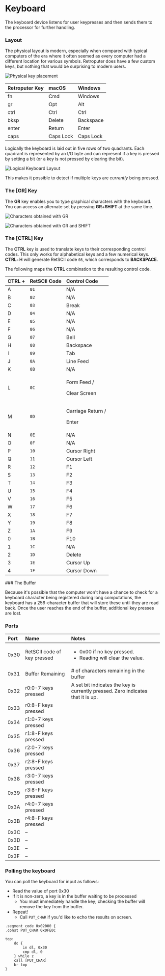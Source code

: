 # Keyboard

The keyboard device listens for user keypresses and then sends them to the processor for further handling.

### Layout

The physical layout is modern, especially when compared with typical computers of the era where it often seemed as every computer had a different location for various symbols. Retroputer does have a few custom keys, but nothing that would be surprising to modern users.

![Physical key placement](../../images/unshifted-keyboard.png)

| Retroputer Key | macOS | Windows |
| :--- | :--- | :--- |
| fn | Cmd | Windows |
| gr | Opt | Alt |
| ctrl | Ctrl | Ctrl |
| bksp | Delete | Backspace |
| enter | Return | Enter |
| caps | Caps Lock | Caps Lock |

Logically the keyboard is laid out in five rows of two quadrants. Each quadrant is represented by an I/O byte and can represent if a key is pressed by setting a bit \(or a key is not pressed by clearing the bit\).

![Logical Keyboard Layout](../../images/keyboard-scan-codes.png)

This makes it possible to detect if multiple keys are _currently_ being pressed.

### The \[GR\] Key

The **GR** key enables you to type graphical characters with the keyboard. You can access an alternate set by pressing **GR**+**SHIFT** at the same time.

![Characters obtained with GR](../../images/keyboard-gr-unshifted.png)

![Characters obtained with GR and SHIFT](../../images/keyboard-gr-shifted.png)

### The \[CTRL\] Key

The **CTRL** key is used to translate keys to their corresponding control codes. This only works for alphabetical keys and a few numerical keys. **CTRL**+**H** will generate RetSCII code `08`, which corresponds to **BACKSPACE**.

The following maps the **CTRL** combination to the resulting control code.

<table>
  <thead>
    <tr>
      <th style="text-align:left">CTRL +</th>
      <th style="text-align:left">RetSCII Code</th>
      <th style="text-align:left">Control Code</th>
    </tr>
  </thead>
  <tbody>
    <tr>
      <td style="text-align:left">A</td>
      <td style="text-align:left"><code>01</code>
      </td>
      <td style="text-align:left">N/A</td>
    </tr>
    <tr>
      <td style="text-align:left">B</td>
      <td style="text-align:left"><code>02</code>
      </td>
      <td style="text-align:left">N/A</td>
    </tr>
    <tr>
      <td style="text-align:left">C</td>
      <td style="text-align:left"><code>03</code>
      </td>
      <td style="text-align:left">Break</td>
    </tr>
    <tr>
      <td style="text-align:left">D</td>
      <td style="text-align:left"><code>04</code>
      </td>
      <td style="text-align:left">N/A</td>
    </tr>
    <tr>
      <td style="text-align:left">E</td>
      <td style="text-align:left"><code>05</code>
      </td>
      <td style="text-align:left">N/A</td>
    </tr>
    <tr>
      <td style="text-align:left">F</td>
      <td style="text-align:left"><code>06</code>
      </td>
      <td style="text-align:left">N/A</td>
    </tr>
    <tr>
      <td style="text-align:left">G</td>
      <td style="text-align:left"><code>07</code>
      </td>
      <td style="text-align:left">Bell</td>
    </tr>
    <tr>
      <td style="text-align:left">H</td>
      <td style="text-align:left"><code>08</code>
      </td>
      <td style="text-align:left">Backspace</td>
    </tr>
    <tr>
      <td style="text-align:left">I</td>
      <td style="text-align:left"><code>09</code>
      </td>
      <td style="text-align:left">Tab</td>
    </tr>
    <tr>
      <td style="text-align:left">J</td>
      <td style="text-align:left"><code>0A</code>
      </td>
      <td style="text-align:left">Line Feed</td>
    </tr>
    <tr>
      <td style="text-align:left">K</td>
      <td style="text-align:left"><code>0B</code>
      </td>
      <td style="text-align:left">N/A</td>
    </tr>
    <tr>
      <td style="text-align:left">L</td>
      <td style="text-align:left"><code>0C</code>
      </td>
      <td style="text-align:left">
        <p>Form Feed /</p>
        <p>Clear Screen</p>
      </td>
    </tr>
    <tr>
      <td style="text-align:left">M</td>
      <td style="text-align:left"><code>0D</code>
      </td>
      <td style="text-align:left">
        <p>Carriage Return /</p>
        <p>Enter</p>
      </td>
    </tr>
    <tr>
      <td style="text-align:left">N</td>
      <td style="text-align:left"><code>0E</code>
      </td>
      <td style="text-align:left">N/A</td>
    </tr>
    <tr>
      <td style="text-align:left">O</td>
      <td style="text-align:left"><code>0F</code>
      </td>
      <td style="text-align:left">N/A</td>
    </tr>
    <tr>
      <td style="text-align:left">P</td>
      <td style="text-align:left"><code>10</code>
      </td>
      <td style="text-align:left">Cursor Right</td>
    </tr>
    <tr>
      <td style="text-align:left">Q</td>
      <td style="text-align:left"><code>11</code>
      </td>
      <td style="text-align:left">Cursor Left</td>
    </tr>
    <tr>
      <td style="text-align:left">R</td>
      <td style="text-align:left"><code>12</code>
      </td>
      <td style="text-align:left">F1</td>
    </tr>
    <tr>
      <td style="text-align:left">S</td>
      <td style="text-align:left"><code>13</code>
      </td>
      <td style="text-align:left">F2</td>
    </tr>
    <tr>
      <td style="text-align:left">T</td>
      <td style="text-align:left"><code>14</code>
      </td>
      <td style="text-align:left">F3</td>
    </tr>
    <tr>
      <td style="text-align:left">U</td>
      <td style="text-align:left"><code>15</code>
      </td>
      <td style="text-align:left">F4</td>
    </tr>
    <tr>
      <td style="text-align:left">V</td>
      <td style="text-align:left"><code>16</code>
      </td>
      <td style="text-align:left">F5</td>
    </tr>
    <tr>
      <td style="text-align:left">W</td>
      <td style="text-align:left"><code>17</code>
      </td>
      <td style="text-align:left">F6</td>
    </tr>
    <tr>
      <td style="text-align:left">X</td>
      <td style="text-align:left"><code>18</code>
      </td>
      <td style="text-align:left">F7</td>
    </tr>
    <tr>
      <td style="text-align:left">Y</td>
      <td style="text-align:left"><code>19</code>
      </td>
      <td style="text-align:left">F8</td>
    </tr>
    <tr>
      <td style="text-align:left">Z</td>
      <td style="text-align:left"><code>1A</code>
      </td>
      <td style="text-align:left">F9</td>
    </tr>
    <tr>
      <td style="text-align:left">0</td>
      <td style="text-align:left"><code>1B</code>
      </td>
      <td style="text-align:left">F10</td>
    </tr>
    <tr>
      <td style="text-align:left">1</td>
      <td style="text-align:left"><code>1C</code>
      </td>
      <td style="text-align:left">N/A</td>
    </tr>
    <tr>
      <td style="text-align:left">2</td>
      <td style="text-align:left"><code>1D</code>
      </td>
      <td style="text-align:left">Delete</td>
    </tr>
    <tr>
      <td style="text-align:left">3</td>
      <td style="text-align:left"><code>1E</code>
      </td>
      <td style="text-align:left">Cursor Up</td>
    </tr>
    <tr>
      <td style="text-align:left">4</td>
      <td style="text-align:left"><code>1F</code>
      </td>
      <td style="text-align:left">Cursor Down</td>
    </tr>
  </tbody>
</table>### The Buffer

Because it's possible that the computer won't have a chance to check for a keyboard character being registered during long computations, the keyboard has a 256-character buffer that will store these until they are read back. Once the user reaches the end of the buffer, additional key presses are lost.

### Ports

<table>
  <thead>
    <tr>
      <th style="text-align:left">Port</th>
      <th style="text-align:left">Name</th>
      <th style="text-align:left">Notes</th>
    </tr>
  </thead>
  <tbody>
    <tr>
      <td style="text-align:left">0x30</td>
      <td style="text-align:left">RetSCII code of key pressed</td>
      <td style="text-align:left">
        <ul>
          <li>0x00 if no key pressed.</li>
          <li>Reading will clear the value.</li>
        </ul>
      </td>
    </tr>
    <tr>
      <td style="text-align:left">0x31</td>
      <td style="text-align:left">Buffer Remaining</td>
      <td style="text-align:left"># of characters remaining in the buffer</td>
    </tr>
    <tr>
      <td style="text-align:left">0x32</td>
      <td style="text-align:left">r0:0-7 keys pressed</td>
      <td style="text-align:left">A set bit indicates the key is currently pressed. Zero indicates that
        it is up.</td>
    </tr>
    <tr>
      <td style="text-align:left">0x33</td>
      <td style="text-align:left">r0:8-F keys pressed</td>
      <td style="text-align:left"></td>
    </tr>
    <tr>
      <td style="text-align:left">0x34</td>
      <td style="text-align:left">r1:0-7 keys pressed</td>
      <td style="text-align:left"></td>
    </tr>
    <tr>
      <td style="text-align:left">0x35</td>
      <td style="text-align:left">r1:8-F keys pressed</td>
      <td style="text-align:left"></td>
    </tr>
    <tr>
      <td style="text-align:left">0x36</td>
      <td style="text-align:left">r2:0-7 keys pressed</td>
      <td style="text-align:left"></td>
    </tr>
    <tr>
      <td style="text-align:left">0x37</td>
      <td style="text-align:left">r2:8-F keys pressed</td>
      <td style="text-align:left"></td>
    </tr>
    <tr>
      <td style="text-align:left">0x38</td>
      <td style="text-align:left">r3:0-7 keys pressed</td>
      <td style="text-align:left"></td>
    </tr>
    <tr>
      <td style="text-align:left">0x39</td>
      <td style="text-align:left">r3:8-F keys pressed</td>
      <td style="text-align:left"></td>
    </tr>
    <tr>
      <td style="text-align:left">0x3A</td>
      <td style="text-align:left">r4:0-7 keys pressed</td>
      <td style="text-align:left"></td>
    </tr>
    <tr>
      <td style="text-align:left">0x3B</td>
      <td style="text-align:left">r4:8-F keys pressed</td>
      <td style="text-align:left"></td>
    </tr>
    <tr>
      <td style="text-align:left">0x3C</td>
      <td style="text-align:left">&#x2013;</td>
      <td style="text-align:left"></td>
    </tr>
    <tr>
      <td style="text-align:left">0x3D</td>
      <td style="text-align:left">&#x2013;</td>
      <td style="text-align:left"></td>
    </tr>
    <tr>
      <td style="text-align:left">0x3E</td>
      <td style="text-align:left">&#x2013;</td>
      <td style="text-align:left"></td>
    </tr>
    <tr>
      <td style="text-align:left">0x3F</td>
      <td style="text-align:left">&#x2013;</td>
      <td style="text-align:left"></td>
    </tr>
  </tbody>
</table>

### Polling the keyboard

You can poll the keyboard for input as follows:

* Read the value of port 0x30
* If it is non-zero, a key is in the buffer waiting to be processed
  * You must immediately handle the key; checking the buffer will remove the key from the buffer.
* Repeat!
  * Call `PUT_CHAR` if you'd like to echo the results on screen.

```text
.segment code 0x02000 {
.const PUT_CHAR 0x0FE0C

top:
    do {
        in dl, 0x30
        cmp dl, 0
    } while z
    call [PUT_CHAR]
    br top
}
```

